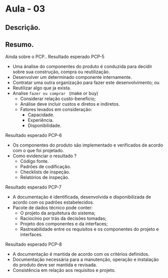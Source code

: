 # Aula - 03

## Descrição.

## Resumo.

Ainda sobre o PCP..
Resultado esperado PCP-5
  - Uma ánalise do componentes do produto é conduzida para decidir sobre sua construção, compra ou reutilização.
  - Desenvolver um determinado componente internamente.
  - Contratar uma outra organização para fazer este desenvolvimento; ou
  - Reutilizar algo que ja exista.
  - Analise `fazer ou comprar ` (make or buy)
    - Considerar relação custo-benefício;
    - Análise deve incluir custos e diretos e indiretos.
    - Fatores levados em consideração:
      - Capacidade.
      - Experiência.
      - Disponibilidade.


Resultado esperado PCP-6
  - Os componentes do produto são implementado e verificados de acordo com o que foi projetado.
  - Como evidenciar o resultado ? 
    - Código fonte.
    - Padrões de codificação.
    - Checklists de inspeção.
    - Relatórios de inspeção.

Resultado esperado PCP-7
  - A documentação é identificada, desenvolvida e disponibilizada de acordo com os padrões estabelecidos.
  - Pacote de dados técnico pode conter:
    - O projeto da arquitetura do sistema;
    - Raciocínio por trás da decisões tomadas;
    - Projeto dos componentes e da interfaces;
    - Rastreabilidade entre os requisitos e os componentes do projeto e interfaces.

Resultado esperado PCP-8
  - A documentação é mantida de acordo com os critérios definidos.
  - Documentação necessária para a manutenção, operação e instalação do produto deve ser mantida e revisada.
  - Consistência em relação aos requisitos e projeto.
